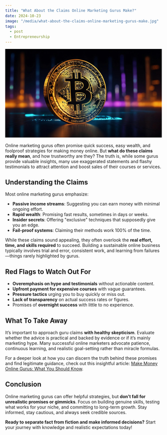 ```yaml
---
title: "What About the Claims Online Marketing Gurus Make?"
date: 2024-10-23
image: "/media/what-about-the-claims-online-marketing-gurus-make.jpg"
tags:
  - post
  - Entrepreneurship
---
```


![What About the Claims Online Marketing Gurus Make?](/media/what-about-the-claims-online-marketing-gurus-make.jpg)

Online marketing gurus often promise quick success, easy wealth, and foolproof strategies for making money online. But **what do these claims really mean**, and how trustworthy are they? The truth is, while some gurus provide valuable insights, many use exaggerated statements and flashy testimonials to attract attention and boost sales of their courses or services.

## Understanding the Claims

Most online marketing gurus emphasize:

- **Passive income streams**: Suggesting you can earn money with minimal ongoing effort.
- **Rapid wealth**: Promising fast results, sometimes in days or weeks.
- **Insider secrets**: Offering "exclusive" techniques that supposedly give you an edge.
- **Fail-proof systems**: Claiming their methods work 100% of the time.

While these claims sound appealing, they often overlook the **real effort, time, and skills required** to succeed. Building a sustainable online business typically involves trial and error, consistent work, and learning from failures—things rarely highlighted by gurus.

## Red Flags to Watch Out For

- **Overemphasis on hype and testimonials** without actionable content.
- **Upfront payment for expensive courses** with vague guarantees.
- **Pressure tactics** urging you to buy quickly or miss out.
- **Lack of transparency** on actual success rates or figures.
- Promises of **overnight success** with little to no experience.

## What To Take Away

It’s important to approach guru claims **with healthy skepticism**. Evaluate whether the advice is practical and backed by evidence or if it’s mainly marketing hype. Many successful online marketers advocate patience, continuous learning, and realistic goal-setting rather than miracle formulas.

For a deeper look at how you can discern the truth behind these promises and find legitimate guidance, check out this insightful article: [Make Money Online Gurus: What You Should Know](https://supertotallyawesome.com/posts/make-money-online-gurus/).

## Conclusion

Online marketing gurus can offer helpful strategies, but **don’t fall for unrealistic promises or gimmicks**. Focus on building genuine skills, testing what works for your niche, and committing to long-term growth. Stay informed, stay cautious, and always seek credible sources.

**Ready to separate fact from fiction and make informed decisions?** Start your journey with knowledge and realistic expectations today!
